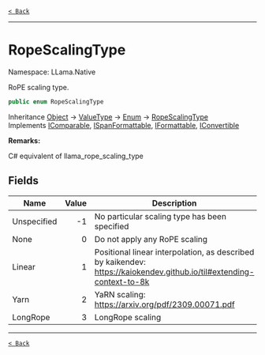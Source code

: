 [`< Back`](./)

---

# RopeScalingType

Namespace: LLama.Native

RoPE scaling type.

```csharp
public enum RopeScalingType
```

Inheritance [Object](https://docs.microsoft.com/en-us/dotnet/api/system.object) → [ValueType](https://docs.microsoft.com/en-us/dotnet/api/system.valuetype) → [Enum](https://docs.microsoft.com/en-us/dotnet/api/system.enum) → [RopeScalingType](./llama.native.ropescalingtype.md)<br>
Implements [IComparable](https://docs.microsoft.com/en-us/dotnet/api/system.icomparable), [ISpanFormattable](https://docs.microsoft.com/en-us/dotnet/api/system.ispanformattable), [IFormattable](https://docs.microsoft.com/en-us/dotnet/api/system.iformattable), [IConvertible](https://docs.microsoft.com/en-us/dotnet/api/system.iconvertible)

**Remarks:**

C# equivalent of llama_rope_scaling_type

## Fields

| Name | Value | Description |
| --- | --: | --- |
| Unspecified | -1 | No particular scaling type has been specified |
| None | 0 | Do not apply any RoPE scaling |
| Linear | 1 | Positional linear interpolation, as described by kaikendev: https://kaiokendev.github.io/til#extending-context-to-8k |
| Yarn | 2 | YaRN scaling: https://arxiv.org/pdf/2309.00071.pdf |
| LongRope | 3 | LongRope scaling |

---

[`< Back`](./)
